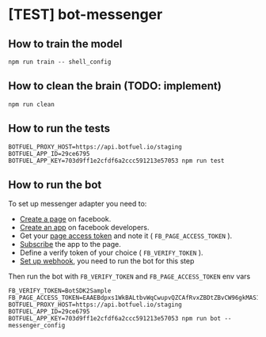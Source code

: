 # [TEST] bot-messenger

## How to train the model
```
npm run train -- shell_config
```

## How to clean the brain (TODO: implement)
```
npm run clean
```

## How to run the tests
```
BOTFUEL_PROXY_HOST=https://api.botfuel.io/staging BOTFUEL_APP_ID=29ce6795 BOTFUEL_APP_KEY=703d9ff1e2cfdf6a2ccc591213e57053 npm run test
```

## How to run the bot

To set up messenger adapter you need to:
- [Create a page](https://www.facebook.com/pages/create) on facebook.
- [Create an app](https://developers.facebook.com/apps) on facebook developers.
- Get your [page access token](https://developers.facebook.com/docs/messenger-platform/guides/quick-start/#get_page_access_token) and note it ( `FB_PAGE_ACCESS_TOKEN` ).
- [Subscribe](https://developers.facebook.com/docs/messenger-platform/guides/quick-start/#subscribe_app_page) the app to the page.
- Define a verify token of your choice ( `FB_VERIFY_TOKEN` ).
- [Set up webhook](https://developers.facebook.com/docs/messenger-platform/guides/quick-start/#setup_webhook), you need to run the bot for this step

Then run the bot with `FB_VERIFY_TOKEN` and `FB_PAGE_ACCESS_TOKEN` env vars

```
FB_VERIFY_TOKEN=BotSDK2Sample FB_PAGE_ACCESS_TOKEN=EAAEBdpxs1WkBALtbvWqCwupvQZCAfRvxZBDtZBvCW96gkMAS110MfoGHCDxV4sRKSN8hl34pkSAG97vMMI0NZBAW8VZAZC5LJAZB5wB7SCBhBm7dGynZC0Jl4DvykWrXqKc7W4KRKv4iTZBvoV7IyeAtpdZCZAGiZAhKcQZB2qHdKBUL6lQZDZD BOTFUEL_PROXY_HOST=https://api.botfuel.io/staging BOTFUEL_APP_ID=29ce6795 BOTFUEL_APP_KEY=703d9ff1e2cfdf6a2ccc591213e57053 npm run bot -- messenger_config
```
